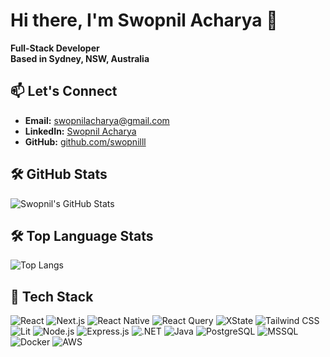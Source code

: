 # Hi there, I'm Swopnil Acharya 👋

**Full-Stack Developer**  
**Based in Sydney, NSW, Australia**


## 📫 Let's Connect

- **Email:** [swopnilacharya@gmail.com](mailto:swopnilacharya@gmail.com)
- **LinkedIn:** [Swopnil Acharya](https://www.linkedin.com/in/swopnil-acharya/)
- **GitHub:** [github.com/swopnilll](https://github.com/swopnilll)

## 🛠️ GitHub Stats
![Swopnil's GitHub Stats](https://github-readme-stats.vercel.app/api?username=swopnilll&show_icons=true&count_private=true&hide=prs&theme=radical)

## 🛠️ Top Language Stats
![Top Langs](https://github-readme-stats.vercel.app/api/top-langs/?username=swopnilll&layout=compact&theme=radical)


## 🚀 Tech Stack
![React](https://img.shields.io/badge/-React-61DAFB?logo=react&logoColor=white)
![Next.js](https://img.shields.io/badge/-Next.js-000000?logo=next.js&logoColor=white)
![React Native](https://img.shields.io/badge/-React%20Native-61DAFB?logo=react&logoColor=white)
![React Query](https://img.shields.io/badge/-React%20Query-FF4154?logo=react-query&logoColor=white)
![XState](https://img.shields.io/badge/-XState-2E2E2E?logo=xstate&logoColor=white)
![Tailwind CSS](https://img.shields.io/badge/-Tailwind_CSS-38B2AC?logo=tailwind-css&logoColor=white)
![Lit](https://img.shields.io/badge/-Lit-324FFF?logo=lit&logoColor=white)
![Node.js](https://img.shields.io/badge/-Node.js-339933?logo=node.js&logoColor=white)
![Express.js](https://img.shields.io/badge/-Express.js-000000?logo=express&logoColor=white)
![.NET](https://img.shields.io/badge/-.NET-512BD4?logo=dotnet&logoColor=white)
![Java](https://img.shields.io/badge/-Java-007396?logo=java&logoColor=white)
![PostgreSQL](https://img.shields.io/badge/-PostgreSQL-336791?logo=postgresql&logoColor=white)
![MSSQL](https://img.shields.io/badge/-MSSQL-CC2927?logo=microsoft-sql-server&logoColor=white)
![Docker](https://img.shields.io/badge/-Docker-2496ED?logo=docker&logoColor=white)
![AWS](https://img.shields.io/badge/-AWS-232F3E?logo=amazon-aws&logoColor=white)

